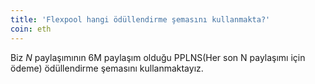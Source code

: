 ```yaml
---
title: 'Flexpool hangi ödüllendirme şemasını kullanmakta?'
coin: eth
---
```


Biz _N_ paylaşımının 6M paylaşım olduğu PPLNS(Her son N paylaşımı için ödeme) ödüllendirme şemasını kullanmaktayız.
